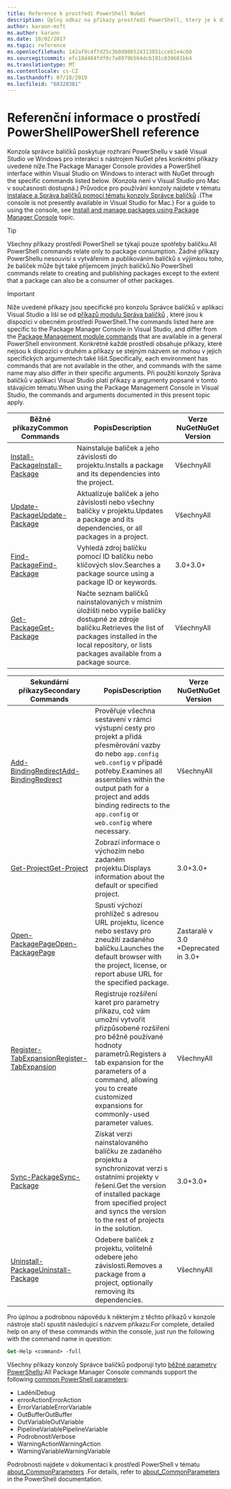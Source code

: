 ```yaml
---
title: Reference k prostředí PowerShell NuGet
description: Úplný odkaz na příkazy prostředí PowerShell, který je k dispozici v konzole správce balíčků NuGet v aplikaci Visual Studio.
author: karann-msft
ms.author: karann
ms.date: 10/02/2017
ms.topic: reference
ms.openlocfilehash: 142af9c4f7d25c3b0d986524313851cceb1e4c60
ms.sourcegitcommit: efc18d484fdf0c7a8979b564dcb191c030601bb4
ms.translationtype: MT
ms.contentlocale: cs-CZ
ms.lasthandoff: 07/18/2019
ms.locfileid: "68328381"
---
```

# <a name="powershell-reference"></a><span data-ttu-id="019a0-103">Referenční informace o prostředí PowerShell</span><span class="sxs-lookup"><span data-stu-id="019a0-103">PowerShell reference</span></span>

<span data-ttu-id="019a0-104">Konzola správce balíčků poskytuje rozhraní PowerShellu v sadě Visual Studio ve Windows pro interakci s nástrojem NuGet přes konkrétní příkazy uvedené níže.</span><span class="sxs-lookup"><span data-stu-id="019a0-104">The Package Manager Console provides a PowerShell interface within Visual Studio on Windows to interact with NuGet through the specific commands listed below.</span></span> <span data-ttu-id="019a0-105">(Konzola není v Visual Studio pro Mac v současnosti dostupná.) Průvodce pro používání konzoly najdete v tématu [instalace a Správa balíčků pomocí tématu konzoly Správce balíčků](../consume-packages/install-use-packages-powershell.md) .</span><span class="sxs-lookup"><span data-stu-id="019a0-105">(The console is not presently available in Visual Studio for Mac.) For a guide to using the console, see [Install and manage packages using Package Manager Console](../consume-packages/install-use-packages-powershell.md) topic.</span></span>

> [!Tip]
> <span data-ttu-id="019a0-106">Všechny příkazy prostředí PowerShell se týkají pouze spotřeby balíčku.</span><span class="sxs-lookup"><span data-stu-id="019a0-106">All PowerShell commands relate only to package consumption.</span></span> <span data-ttu-id="019a0-107">Žádné příkazy PowerShellu nesouvisí s vytvářením a publikováním balíčků s výjimkou toho, že balíček může být také příjemcem jiných balíčků.</span><span class="sxs-lookup"><span data-stu-id="019a0-107">No PowerShell commands relate to creating and publishing packages except to the extent that a package can also be a consumer of other packages.</span></span>

> [!Important]
> <span data-ttu-id="019a0-108">Níže uvedené příkazy jsou specifické pro konzolu Správce balíčků v aplikaci Visual Studio a liší se od [příkazů modulu Správa balíčků](/powershell/module/packagemanagement/?view=powershell-6) , které jsou k dispozici v obecném prostředí PowerShell.</span><span class="sxs-lookup"><span data-stu-id="019a0-108">The commands listed here are specific to the Package Manager Console in Visual Studio, and differ from the [Package Management module commands](/powershell/module/packagemanagement/?view=powershell-6) that are available in a general PowerShell environment.</span></span> <span data-ttu-id="019a0-109">Konkrétně každé prostředí obsahuje příkazy, které nejsou k dispozici v druhém a příkazy se stejným názvem se mohou v jejich specifických argumentech také lišit.</span><span class="sxs-lookup"><span data-stu-id="019a0-109">Specifically, each environment has commands that are not available in the other, and commands with the same name may also differ in their specific arguments.</span></span> <span data-ttu-id="019a0-110">Při použití konzoly Správa balíčků v aplikaci Visual Studio platí příkazy a argumenty popsané v tomto stávajícím tématu.</span><span class="sxs-lookup"><span data-stu-id="019a0-110">When using the Package Management Console in Visual Studio, the commands and arguments documented in this present topic apply.</span></span>

| <span data-ttu-id="019a0-111">Běžné příkazy</span><span class="sxs-lookup"><span data-stu-id="019a0-111">Common Commands</span></span> | <span data-ttu-id="019a0-112">Popis</span><span class="sxs-lookup"><span data-stu-id="019a0-112">Description</span></span> | <span data-ttu-id="019a0-113">Verze NuGet</span><span class="sxs-lookup"><span data-stu-id="019a0-113">NuGet Version</span></span> |
| --- | --- | --- |
| [<span data-ttu-id="019a0-114">Install-Package</span><span class="sxs-lookup"><span data-stu-id="019a0-114">Install-Package</span></span>](ps-reference/ps-ref-install-package.md) | <span data-ttu-id="019a0-115">Nainstaluje balíček a jeho závislosti do projektu.</span><span class="sxs-lookup"><span data-stu-id="019a0-115">Installs a package and its dependencies into the project.</span></span> | <span data-ttu-id="019a0-116">Všechny</span><span class="sxs-lookup"><span data-stu-id="019a0-116">All</span></span> |
| [<span data-ttu-id="019a0-117">Update-Package</span><span class="sxs-lookup"><span data-stu-id="019a0-117">Update-Package</span></span>](ps-reference/ps-ref-update-package.md) | <span data-ttu-id="019a0-118">Aktualizuje balíček a jeho závislosti nebo všechny balíčky v projektu.</span><span class="sxs-lookup"><span data-stu-id="019a0-118">Updates a package and its dependencies, or all packages in a project.</span></span> | <span data-ttu-id="019a0-119">Všechny</span><span class="sxs-lookup"><span data-stu-id="019a0-119">All</span></span> |
| [<span data-ttu-id="019a0-120">Find-Package</span><span class="sxs-lookup"><span data-stu-id="019a0-120">Find-Package</span></span>](ps-reference/ps-ref-find-package.md) | <span data-ttu-id="019a0-121">Vyhledá zdroj balíčku pomocí ID balíčku nebo klíčových slov.</span><span class="sxs-lookup"><span data-stu-id="019a0-121">Searches a package source using a package ID or keywords.</span></span> | <span data-ttu-id="019a0-122">3.0+</span><span class="sxs-lookup"><span data-stu-id="019a0-122">3.0+</span></span> |
| [<span data-ttu-id="019a0-123">Get-Package</span><span class="sxs-lookup"><span data-stu-id="019a0-123">Get-Package</span></span>](ps-reference/ps-ref-get-package.md) | <span data-ttu-id="019a0-124">Načte seznam balíčků nainstalovaných v místním úložišti nebo vypíše balíčky dostupné ze zdroje balíčku.</span><span class="sxs-lookup"><span data-stu-id="019a0-124">Retrieves the list of packages installed in the local repository, or lists packages available from a package source.</span></span> | <span data-ttu-id="019a0-125">Všechny</span><span class="sxs-lookup"><span data-stu-id="019a0-125">All</span></span> |

| <span data-ttu-id="019a0-126">Sekundární příkazy</span><span class="sxs-lookup"><span data-stu-id="019a0-126">Secondary Commands</span></span> | <span data-ttu-id="019a0-127">Popis</span><span class="sxs-lookup"><span data-stu-id="019a0-127">Description</span></span> | <span data-ttu-id="019a0-128">Verze NuGet</span><span class="sxs-lookup"><span data-stu-id="019a0-128">NuGet Version</span></span> |
| --- | --- | --- |
| [<span data-ttu-id="019a0-129">Add-BindingRedirect</span><span class="sxs-lookup"><span data-stu-id="019a0-129">Add-BindingRedirect</span></span>](ps-reference/ps-ref-add-bindingredirect.md) | <span data-ttu-id="019a0-130">Prověřuje všechna sestavení v rámci výstupní cesty pro projekt a přidá přesměrování vazby do nebo `app.config` `web.config` v případě potřeby.</span><span class="sxs-lookup"><span data-stu-id="019a0-130">Examines all assemblies within the output path for a project and adds binding redirects to the `app.config` or `web.config` where necessary.</span></span> | <span data-ttu-id="019a0-131">Všechny</span><span class="sxs-lookup"><span data-stu-id="019a0-131">All</span></span> |
| [<span data-ttu-id="019a0-132">Get-Project</span><span class="sxs-lookup"><span data-stu-id="019a0-132">Get-Project</span></span>](ps-reference/ps-ref-get-project.md) | <span data-ttu-id="019a0-133">Zobrazí informace o výchozím nebo zadaném projektu.</span><span class="sxs-lookup"><span data-stu-id="019a0-133">Displays information about the default or specified project.</span></span> | <span data-ttu-id="019a0-134">3.0+</span><span class="sxs-lookup"><span data-stu-id="019a0-134">3.0+</span></span> |
| [<span data-ttu-id="019a0-135">Open-PackagePage</span><span class="sxs-lookup"><span data-stu-id="019a0-135">Open-PackagePage</span></span>](ps-reference/ps-ref-open-packagepage.md) | <span data-ttu-id="019a0-136">Spustí výchozí prohlížeč s adresou URL projektu, licence nebo sestavy pro zneužití zadaného balíčku.</span><span class="sxs-lookup"><span data-stu-id="019a0-136">Launches the default browser with the project, license, or report abuse URL for the specified package.</span></span> | <span data-ttu-id="019a0-137">Zastaralé v 3.0 +</span><span class="sxs-lookup"><span data-stu-id="019a0-137">Deprecated in 3.0+</span></span> |
| [<span data-ttu-id="019a0-138">Register-TabExpansion</span><span class="sxs-lookup"><span data-stu-id="019a0-138">Register-TabExpansion</span></span>](ps-reference/ps-ref-register-tabexpansion.md) | <span data-ttu-id="019a0-139">Registruje rozšíření karet pro parametry příkazu, což vám umožní vytvořit přizpůsobené rozšíření pro běžně používané hodnoty parametrů.</span><span class="sxs-lookup"><span data-stu-id="019a0-139">Registers a tab expansion for the parameters of a command, allowing you to create customized expansions for commonly-used parameter values.</span></span> | <span data-ttu-id="019a0-140">Všechny</span><span class="sxs-lookup"><span data-stu-id="019a0-140">All</span></span> |
| [<span data-ttu-id="019a0-141">Sync-Package</span><span class="sxs-lookup"><span data-stu-id="019a0-141">Sync-Package</span></span>](ps-reference/ps-ref-sync-package.md) | <span data-ttu-id="019a0-142">Získat verzi nainstalovaného balíčku ze zadaného projektu a synchronizovat verzi s ostatními projekty v řešení.</span><span class="sxs-lookup"><span data-stu-id="019a0-142">Get the version of installed package from specified project and syncs the version to the rest of projects in the solution.</span></span> | <span data-ttu-id="019a0-143">3.0+</span><span class="sxs-lookup"><span data-stu-id="019a0-143">3.0+</span></span> |
| [<span data-ttu-id="019a0-144">Uninstall-Package</span><span class="sxs-lookup"><span data-stu-id="019a0-144">Uninstall-Package</span></span>](ps-reference/ps-ref-uninstall-package.md) | <span data-ttu-id="019a0-145">Odebere balíček z projektu, volitelně odebere jeho závislosti.</span><span class="sxs-lookup"><span data-stu-id="019a0-145">Removes a package from a project, optionally removing its dependencies.</span></span> | <span data-ttu-id="019a0-146">Všechny</span><span class="sxs-lookup"><span data-stu-id="019a0-146">All</span></span> |

<span data-ttu-id="019a0-147">Pro úplnou a podrobnou nápovědu k některým z těchto příkazů v konzole nástroje stačí spustit následující s názvem příkazu:</span><span class="sxs-lookup"><span data-stu-id="019a0-147">For complete, detailed help on any of these commands within the console, just run the following with the command name in question:</span></span>

```ps
Get-Help <command> -full
```

<span data-ttu-id="019a0-148">Všechny příkazy konzoly Správce balíčků podporují tyto [běžné parametry PowerShellu](http://go.microsoft.com/fwlink/?LinkID=113216):</span><span class="sxs-lookup"><span data-stu-id="019a0-148">All Package Manager Console commands support the following [common PowerShell parameters](http://go.microsoft.com/fwlink/?LinkID=113216):</span></span>

- <span data-ttu-id="019a0-149">Ladění</span><span class="sxs-lookup"><span data-stu-id="019a0-149">Debug</span></span>
- <span data-ttu-id="019a0-150">errorAction</span><span class="sxs-lookup"><span data-stu-id="019a0-150">ErrorAction</span></span>
- <span data-ttu-id="019a0-151">ErrorVariable</span><span class="sxs-lookup"><span data-stu-id="019a0-151">ErrorVariable</span></span>
- <span data-ttu-id="019a0-152">OutBuffer</span><span class="sxs-lookup"><span data-stu-id="019a0-152">OutBuffer</span></span>
- <span data-ttu-id="019a0-153">OutVariable</span><span class="sxs-lookup"><span data-stu-id="019a0-153">OutVariable</span></span>
- <span data-ttu-id="019a0-154">PipelineVariable</span><span class="sxs-lookup"><span data-stu-id="019a0-154">PipelineVariable</span></span>
- <span data-ttu-id="019a0-155">Podrobnosti</span><span class="sxs-lookup"><span data-stu-id="019a0-155">Verbose</span></span>
- <span data-ttu-id="019a0-156">WarningAction</span><span class="sxs-lookup"><span data-stu-id="019a0-156">WarningAction</span></span>
- <span data-ttu-id="019a0-157">WarningVariable</span><span class="sxs-lookup"><span data-stu-id="019a0-157">WarningVariable</span></span>

<span data-ttu-id="019a0-158">Podrobnosti najdete v dokumentaci k prostředí PowerShell v tématu [about_CommonParameters](http://go.microsoft.com/fwlink/?LinkID=113216) .</span><span class="sxs-lookup"><span data-stu-id="019a0-158">For details, refer to [about_CommonParameters](http://go.microsoft.com/fwlink/?LinkID=113216) in the PowerShell documentation.</span></span>
